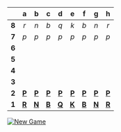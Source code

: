 |     |  a  |  b  |  c  |  d  |  e  |  f  |  g  |  h  |
|:---:|:---:|:---:|:---:|:---:|:---:|:---:|:---:|:---:|
|  **8**  |  _r_  |  _n_  |  _b_  |  _q_  |  _k_  |  _b_  |  _n_  |  _r_  |
|  **7**  |  _p_  |  _p_  |  _p_  |  _p_  |  _p_  |  _p_  |  _p_  |  _p_  |
|  **6**  |     |     |     |     |     |     |     |     |
|  **5**  |     |     |     |     |     |     |     |     |
|  **4**  |     |     |     |     |     |     |     |     |
|  **3**  |     |     |     |     |     |     |     |     |
|  **2**  |  [**P**](http://readme-chess.azurewebsites.net/api/chess/select?square=a2)  |  [**P**](http://readme-chess.azurewebsites.net/api/chess/select?square=b2)  |  [**P**](http://readme-chess.azurewebsites.net/api/chess/select?square=c2)  |  [**P**](http://readme-chess.azurewebsites.net/api/chess/select?square=d2)  |  [**P**](http://readme-chess.azurewebsites.net/api/chess/select?square=e2)  |  [**P**](http://readme-chess.azurewebsites.net/api/chess/select?square=f2)  |  [**P**](http://readme-chess.azurewebsites.net/api/chess/select?square=g2)  |  [**P**](http://readme-chess.azurewebsites.net/api/chess/select?square=h2)  |
|  **1**  |  [**R**](https://github.com/grim-kalman)  |  [**N**](http://readme-chess.azurewebsites.net/api/chess/select?square=b1)  |  [**B**](https://github.com/grim-kalman)  |  [**Q**](https://github.com/grim-kalman)  |  [**K**](https://github.com/grim-kalman)  |  [**B**](https://github.com/grim-kalman)  |  [**N**](http://readme-chess.azurewebsites.net/api/chess/select?square=g1)  |  [**R**](https://github.com/grim-kalman)  |

[![New Game](https://img.shields.io/badge/new_game-4CAF50)](http://readme-chess.azurewebsites.net/api/chess/new)